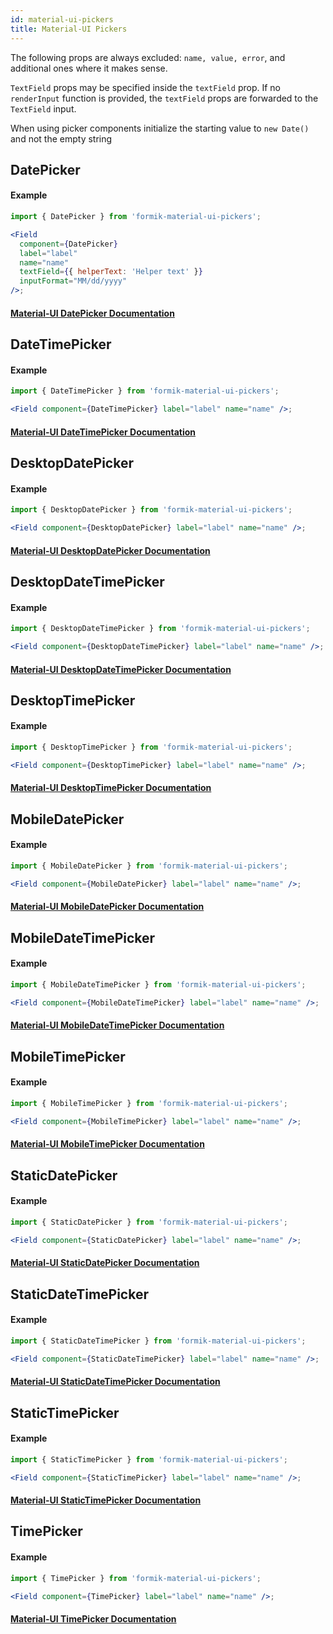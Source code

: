 ```yaml
---
id: material-ui-pickers
title: Material-UI Pickers
---
```


The following props are always excluded: `name, value, error`, and additional ones where it makes sense.

`TextField` props may be specified inside the `textField` prop. If no `renderInput` function is provided, the `textField` props are forwarded to the `TextField` input.

When using picker components initialize the starting value to `new Date()` and not the empty string

## DatePicker

#### Example

```jsx
import { DatePicker } from 'formik-material-ui-pickers';

<Field
  component={DatePicker}
  label="label"
  name="name"
  textField={{ helperText: 'Helper text' }}
  inputFormat="MM/dd/yyyy"
/>;
```

#### [Material-UI DatePicker Documentation](https://mui.com/api/date-picker/)

## DateTimePicker

#### Example

```jsx
import { DateTimePicker } from 'formik-material-ui-pickers';

<Field component={DateTimePicker} label="label" name="name" />;
```

#### [Material-UI DateTimePicker Documentation](https://mui.com/api/date-time-picker/)

## DesktopDatePicker

#### Example

```jsx
import { DesktopDatePicker } from 'formik-material-ui-pickers';

<Field component={DesktopDatePicker} label="label" name="name" />;
```

#### [Material-UI DesktopDatePicker Documentation](https://mui.com/api/desktop-date-picker/)

## DesktopDateTimePicker

#### Example

```jsx
import { DesktopDateTimePicker } from 'formik-material-ui-pickers';

<Field component={DesktopDateTimePicker} label="label" name="name" />;
```

#### [Material-UI DesktopDateTimePicker Documentation](https://mui.com/api/desktop-date-time-picker/)

## DesktopTimePicker

#### Example

```jsx
import { DesktopTimePicker } from 'formik-material-ui-pickers';

<Field component={DesktopTimePicker} label="label" name="name" />;
```

#### [Material-UI DesktopTimePicker Documentation](https://mui.com/api/desktop-time-picker/)

## MobileDatePicker

#### Example

```jsx
import { MobileDatePicker } from 'formik-material-ui-pickers';

<Field component={MobileDatePicker} label="label" name="name" />;
```

#### [Material-UI MobileDatePicker Documentation](https://mui.com/api/mobile-date-picker/)

## MobileDateTimePicker

#### Example

```jsx
import { MobileDateTimePicker } from 'formik-material-ui-pickers';

<Field component={MobileDateTimePicker} label="label" name="name" />;
```

#### [Material-UI MobileDateTimePicker Documentation](https://mui.com/api/mobile-date-time-picker/)

## MobileTimePicker

#### Example

```jsx
import { MobileTimePicker } from 'formik-material-ui-pickers';

<Field component={MobileTimePicker} label="label" name="name" />;
```

#### [Material-UI MobileTimePicker Documentation](https://mui.com/api/mobile-time-picker/)

## StaticDatePicker

#### Example

```jsx
import { StaticDatePicker } from 'formik-material-ui-pickers';

<Field component={StaticDatePicker} label="label" name="name" />;
```

#### [Material-UI StaticDatePicker Documentation](https://mui.com/api/static-date-picker/)

## StaticDateTimePicker

#### Example

```jsx
import { StaticDateTimePicker } from 'formik-material-ui-pickers';

<Field component={StaticDateTimePicker} label="label" name="name" />;
```

#### [Material-UI StaticDateTimePicker Documentation](https://mui.com/api/static-date-time-picker/)

## StaticTimePicker

#### Example

```jsx
import { StaticTimePicker } from 'formik-material-ui-pickers';

<Field component={StaticTimePicker} label="label" name="name" />;
```

#### [Material-UI StaticTimePicker Documentation](https://mui.com/api/static-time-picker/)

## TimePicker

#### Example

```jsx
import { TimePicker } from 'formik-material-ui-pickers';

<Field component={TimePicker} label="label" name="name" />;
```

#### [Material-UI TimePicker Documentation](https://mui.com/api/time-picker/)
